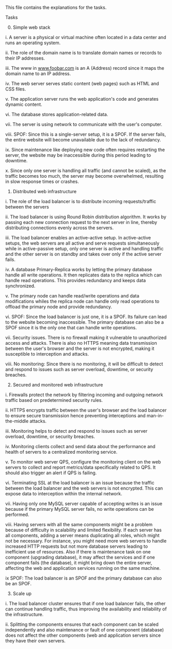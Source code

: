 This file contains the explanations for the tasks.


Tasks



0. Simple web stack

i. A server is a physical or virtual machine often located in a data center and runs an operating system.

ii. The role of the domain name is to translate domain names or records to their IP addresses.

iii. The www in www.foobar.com is an A (Address) record since it maps the domain name to an IP address.

iv. The web server serves static content (web pages) such as HTML and CSS files.

v. The application server runs the web application's code and generates dynamic content.

vi. The database stores application-related data.

vii. The server is using network to communicate with the user's computer.

viii. SPOF: Since this is a single-server setup, it is a SPOF. If the server fails, the entire website will become unavailable due to the lack of redundancy.

ix. Since maintenance like deploying new code often requires restarting the server, the website may be inaccessible during this period leading to downtime.

x. Since only one server is handling all traffic (and cannot be scaled), as the traffic becomes too much, the server may become overwhelmed, resulting in slow response times or crashes.



1. Distributed web infrastructure

i. The role of the load balancer is to distribute incoming requests/traffic between the servers

ii. The load balancer is using Round Robin distribution algorithm. It works by passing each new connection request to the next server in line, thereby distributing connections evenly across the servers.

iii. The load balancer enables an active-active setup. In active-active setups, the web servers are all active and serve requests simultaneously while in active-passive setup, only one server is active and handling traffic and the other server is on standby and takes over only if the active server fails.

iv. A database Primary-Replica works by letting the primary database handle all write operations. It then replicates data to the replica which can handle read operations. This provides redundancy and keeps data synchronized.

v. The primary node can handle read/write operations and data modifications whiles the replica node can handle only read operations to offload the primary node and provide redundancy.

vi. SPOF: Since the load balancer is just one, it is a SPOF. Its failure can lead to the website becoming inaccessible. The primary database can also be a SPOF since it is the only one that can handle write operations.

vii. Security issues. There is no firewall making it vulnerable to unauthorized access and attacks. There is also no HTTPS meaning data transmission between the user's browser and the server is not encrypted, making it susceptible to interception and attacks.

viii. No monitoring: Since there is no monitoring, it will be difficult to detect and respond to issues such as server overload, downtime, or security breaches.



2. Secured and monitored web infrastructure

i. Firewalls protect the network by filtering incoming and outgoing network traffic based on predetermined security rules.

ii. HTTPS encrypts traffic between the user's browser and the load balancer to ensure secure transmission hence preventing interceptions and man-in-the-middle attacks.

iii. Monitoring helps to detect and respond to issues such as server overload, downtime, or security breaches.

iv. Monitoring clients collect and send data about the performance and health of servers to a centralized monitoring service.

v. To monitor web server QPS, configure the monitoring client on the web servers to collect and report metrics/data specifically related to QPS. It should also trigger an alert if QPS is failing.

vi. Terminating SSL at the load balancer is an issue because the traffic between the load balancer and the web servers is not encrypted. This can expose data to interception within the internal network.

vii. Having only one MySQL server capable of accepting writes is an issue because if the primary MySQL server fails, no write operations can be performed.

viii. Having servers with all the same components might be a problem because of difficulty in scalability and limited flexibility. If each server has all components, adding a server means duplicating all roles, which might not be necessary. For instance, you might need more web servers to handle increased HTTP requests but not more database servers leading to inefficient use of resources. Also if there is maintenance task on one component (upgrading database), it may affect the services and if one component fails (the database), it might bring down the entire server, affecting the web and application services running on the same machine.

ix SPOF: The load balancer is an SPOF and the primary database can also be an SPOF.



3. Scale up

i. The load balancer cluster ensures that if one load balancer fails, the other can continue handling traffic, thus improving the availability and reliability of the infrastructure.

ii. Splitting the components ensures that each component can be scaled independently and also maintenance or fault of one component (database) does not affect the other components (web and application servers since they have their own servers.


